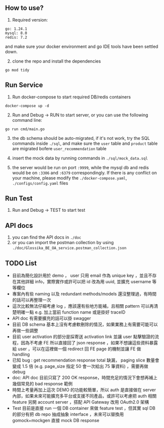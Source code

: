## How to use?

1. Required version:

```
go: 1.24.1
mysql: 8.0
redis: 7.2

```

and make sure your docker environment and go IDE tools have been settled down.

2. clone the repo and install the dependencies

`go mod tidy`

## Run Service

1. Run docker-compose to start required DB/redis containers

```
docker-compose up -d
```

2. Run and Debug -> RUN to start server, or you can use the following command line:

```
go run cmd/main.go
```

3. the db schema should be auto-migrated, if it's not work, try the SQL commands inside `./sql`, and make sure the `user` table and `product` table are migrated bofere `user_recommendation` table

4. insert the mock data by running commands in `./sql/mock_data.sql`

5. the server would be run on port `:9999`, while the mysql db and redis would be on `:3306` and `:6379` correspondingly. If there is any conflict on your machine, please modify the `./docker-compose.yaml`, `./configs/config.yaml` files

## Run Test

1.  Run and Debug -> TEST to start test

## API docs

1. you can find the API docs in `./doc`
2. or you can import the postman collection by using `./doc/Glossika_BE_OA_service.postman_collection.json`

## TODO List

- 目前為簡化設計用於 demo ， user 只用 email 作為 unique key ，並且不存在其他詳細 info，實際實作或許可以把 id 改為用 uuid, 並擴充 username 等等欄位
- 專案內有些 naming 以及 redundant methods/models 還沒整理過，有時間的話可以再整理一次
- 這次比較無法仔細考慮 log ，應該還有些地方能補，且相關 pattern 可以再清楚明確一點 e.g. 加上當前 function name 或是掛好 traceID
- API doc 有需要擴充的話可以掛 swagger
- 目前 DB schema 基本上沒有考慮軟刪除的情況，如果業務上有需要可能可以再做一些調整
- 目前 user activation 的部分是採寄送 activation link 並讓 user 點擊驗證的流程，因為不考慮 FE 所以直接回了 json response ，如果不想讓這些資料暴露給 user ，可以在這裡做一個 redirect 回 FE page 的機制並讓 FE 做 handling
- 已知 bug : get recommendation response total 缺漏， paging slice 數量會變成 1.5 倍 (e.g. page_size 指定 50 會一次給出 75 筆資料) ，需要再做 debug
- doc: API doc 目前只寫了 200 OK response，時間充足的情況下會想再補上幾個常見的 bad response 範例
- 時間上考量再加上這次 DEMO 的功能較簡單，所以 auth 是直接做在 server 內部，如果未來可能擴充多平台或支援不同產品，或許可以考慮把 auth 相關 feature 另開 account server ，搭配 API Gateway 改用 OAuth2.0 架構
- Test 目前是直接 run 一個 DB container 來做 feature test ，但其實 sql DB 的部分有把 db repo 抽成抽象 interface ，未來可以替換用 gomock+mockgen 直接 mock DB response
